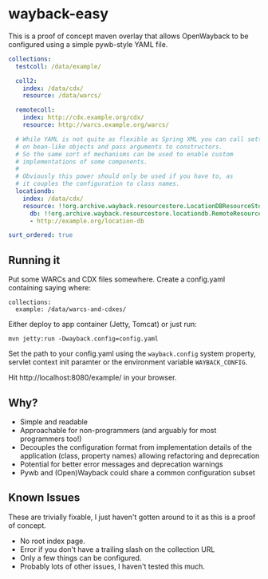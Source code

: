 # wayback-easy

This is a proof of concept maven overlay that allows OpenWayback to be
configured using a simple pywb-style YAML file.

```yaml
collections:
  testcoll: /data/example/

  coll2:
    index: /data/cdx/
    resource: /data/warcs/

  remotecoll:
    index: http://cdx.example.org/cdx/
    resource: http://warcs.example.org/warcs/

  # While YAML is not quite as flexible as Spring XML you can call setters
  # on bean-like objects and pass arguments to constructors.
  # So the same sort of mechanisms can be used to enable custom
  # implementations of some components.
  #
  # Obviously this power should only be used if you have to, as 
  # it couples the configuration to class names.
  locationdb:
    index: /data/cdx/
    resource: !!org.archive.wayback.resourcestore.LocationDBResourceStore
      db: !!org.archive.wayback.resourcestore.locationdb.RemoteResourceFileLocationDB
      - http://example.org/location-db

surt_ordered: true
```

## Running it

Put some WARCs and CDX files somewhere. Create a config.yaml containing
saying where:

   ```
   collections:
     example: /data/warcs-and-cdxes/
   ```

Either deploy to app container (Jetty, Tomcat) or just run:

    mvn jetty:run -Dwayback.config=config.yaml

Set the path to your config.yaml using the `wayback.config` system property,
servlet context init paramter or the environment variable `WAYBACK_CONFIG`.

Hit http://localhost:8080/example/ in your browser.

## Why?

* Simple and readable
* Approachable for non-programmers (and arguably for most programmers too!)
* Decouples the configuration format from implementation details of the application (class, property names) allowing refactoring and deprecation
* Potential for better error messages and deprecation warnings
* Pywb and (Open)Wayback could share a common configuration subset
  
## Known Issues

These are trivially fixable, I just haven't gotten around to it as this is a
proof of concept.

* No root index page.
* Error if you don't have a trailing slash on the collection URL
* Only a few things can be configured.
* Probably lots of other issues, I haven't tested this much.
